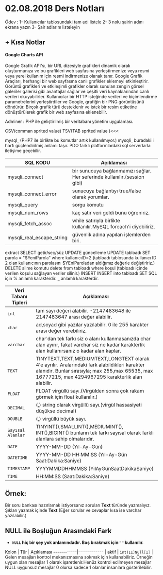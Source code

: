 # 02.08.2018 Ders Notları

Ödev : 1- Kullanıcılar tablosundaki tam adı listele
2- 3 nolu şairin adını ekrana yazın
3- Şair adlarını listeleyin
## + Kısa Notlar

#### Google Charts API        

Google Grafik API'sı, bir URL dizesiyle grafikleri dinamik olarak oluşturmanıza ve bu grafikleri web sayfasına yerleştirmenize veya resmi veya yerel kullanım için resmi indirmenize olanak tanır. Google Grafik Araçları, herhangi bir web sayfasına canlı grafikler eklemeyi etkinleştirir. Görüntü grafikleri ve etkileşimli grafikler olarak sunulan zengin görsel galeriler galerisi gibi avantajlar sağlar ve çeşitli veri kaynaklarından canlı verileri okuyabilirler. Kullanıcılar bir HTTP isteğinde verileri ve biçimlendirme parametrelerini yerleştirdiler ve Google, grafiğin bir PNG görüntüsünü döndürür. Birçok grafik türü desteklenir ve istek bir resim etiketine dönüştürülerek grafik bir web sayfasına eklenebilir.

Adminer : PHP ile geliştirilmiş bir veritabanı yönetim uygulaması.

CSV(comman sprited value)
TSV(TAB sprited value )<<<

mysql\_ (PHP7 ile birlikte bu komutlar artık kullanılmıyor.)
mysqli_ buradaki i harfi güçlendirilmiş anlamı taşır.
PDO farklı platformlardaki sql serverlarla iletişime geçebilir.

SQL KODU | Açıklaması
------------|-------------
mysqli_connect | bir sunucuya bağlanmamızı sağlar. Her seferinde kullanılır.(session gibi)
mysqli_connect_error | sunucuya bağlantıyı true/false olarak yorumlar.
mysqli_query | sorgu komutu
mysqli_num_rows | kaç satır veri geldi bunu öğreniriz.
mysqli_fetch_assoc | while satırıyla birlikte kullanılır.MySQL foreach'i diyebiliriz.
mysqli_real_escape_string | güvenlik adına yapılan işlemlerden biri.
extract
SELECT getir/seç/süz
UPDATE güncelleme
UPDATE tabloadı SET parola = "$YeniParola" where kullanıcıID=2
(tabloadı tablosunda kullanıcı ID 2 olan kullanıcının parolasını $YEniParoladan aldığımız değerle değiştiririz.)
DELETE silme komutu
delete from tabloadı where koşul (tabloadı içinde verilen koşulu sağlayan veriler silinir.)
INSERT
INSERT into tabloadı SET
SQL için % anlamlı karakterdir.
_ anlamlı karakterdir.

Veri Tabanı Tipleri | Açıklaması
------------|-------------
```int ```| tam sayı değeri alabilir. -2147483648 ile 2147483647 arası değer alabilir.
```char``` | ad,soyad gibi yazılar yazılabilir. 0 ile 255 karakter arası değer verebiliriz.
```varchar``` | char'dan tek farkı siz o alanı kullanmasanızda char alan ayırır, fakat varchar siz ne kadar karakterlik alan kullanırsanız o kadar alan kaplar.
```TEXT``` | TINYTEXT,TEXT,MEDIUMTEXT,LONGTEXT olarak 4'e ayrılır. Aralarındaki fark alabildikleri karakter alanıdır. Bunlar sırasıyla; max 255,max 65535, max 16777215, max 4294967295 karakterlik alan alabilir.
```FLOAT``` | FLOAT virgüllü sayı.(Virgülden sonra çok rakam görmek için float kullanılır.)
```DECIMAL``` | (,) string olarak virgüllü sayı.(virgül hassasiyeti düşükse decimal)
```DOUBLE``` | (,) virgüllü büyük sayı.
```Sayısal Alanlar``` | TINYINT(),SMALLINT(),MEDIUMINT(), INT(),BIGINT() bunların tek farkı sayısal olarak farklı alanlara sahip olmalarıdır.
```DATE``` | YYYY-MM-DD (Yıl-Ay-Gün)
```DATETIME``` | YYYY-MM-DD HH:MM:SS (Yıl-Ay-Gün Saat:Dakika:Saniye)
```TIMESTAMP``` | YYYYMMDDHHMMSS (YılAyGünSaatDakikaSaniye)
```TIME``` | HH:MM:SS (Saat:Dakika:Saniye)

## Örnek:

Bir soru bankası hazırlamak istiyorsanız soruları <b>Text</b> türünde yazmalıyız.
Şıkları yazmak içinde <b>Text</b> (Eğer sorular ve cevaplar kısa ise varchar yazılabilir.)

 ## NULL ile Boşluğun Arasındaki Fark

- <b>```NULL``` hiç bir şey yok anlamındadır.
Boş bırakmak için ```""``` kullanılır.</b>

Kolon | Tür | Açıklaması
------------|------------- |
aktif | ```int(11)Null[1]``` | Gelen mesajları kontrol mekanızmasına sokmak için kullanabiliriz. Örneğin uygun olan mesajlar 1 olarak işaretlenir.Henüz kontrol edilmeyen mesajlar NULL uygunsuz mesajlar 0 olursa sadece 1 olanlar insanlara gösterilebilir.
